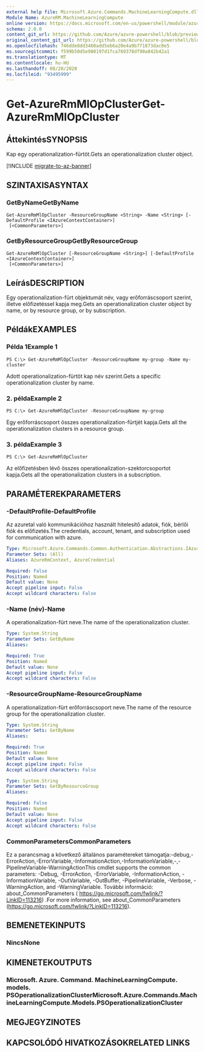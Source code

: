 ```yaml
---
external help file: Microsoft.Azure.Commands.MachineLearningCompute.dll-Help.xml
Module Name: AzureRM.MachineLearningCompute
online version: https://docs.microsoft.com/en-us/powershell/module/azurerm.machinelearningcompute/get-azurermmlopcluster
schema: 2.0.0
content_git_url: https://github.com/Azure/azure-powershell/blob/preview/src/ResourceManager/MachineLearningCompute/Commands.MachineLearningCompute/help/Get-AzureRmMlOpCluster.md
original_content_git_url: https://github.com/Azure/azure-powershell/blob/preview/src/ResourceManager/MachineLearningCompute/Commands.MachineLearningCompute/help/Get-AzureRmMlOpCluster.md
ms.openlocfilehash: 746dde8dd3460add5eb6a20e4a9b771873dac0e5
ms.sourcegitcommit: f599b50d5e980197d1fca769378df90a842b42a1
ms.translationtype: MT
ms.contentlocale: hu-HU
ms.lasthandoff: 08/20/2020
ms.locfileid: "93495999"
---
```

# <span data-ttu-id="84916-101">Get-AzureRmMlOpCluster</span><span class="sxs-lookup"><span data-stu-id="84916-101">Get-AzureRmMlOpCluster</span></span>

## <span data-ttu-id="84916-102">Áttekintés</span><span class="sxs-lookup"><span data-stu-id="84916-102">SYNOPSIS</span></span>
<span data-ttu-id="84916-103">Kap egy operationalization-fürtöt.</span><span class="sxs-lookup"><span data-stu-id="84916-103">Gets an operationalization cluster object.</span></span>

[!INCLUDE [migrate-to-az-banner](../../includes/migrate-to-az-banner.md)]

## <span data-ttu-id="84916-104">SZINTAXISA</span><span class="sxs-lookup"><span data-stu-id="84916-104">SYNTAX</span></span>

### <span data-ttu-id="84916-105">GetByName</span><span class="sxs-lookup"><span data-stu-id="84916-105">GetByName</span></span>
```
Get-AzureRmMlOpCluster -ResourceGroupName <String> -Name <String> [-DefaultProfile <IAzureContextContainer>]
 [<CommonParameters>]
```

### <span data-ttu-id="84916-106">GetByResourceGroup</span><span class="sxs-lookup"><span data-stu-id="84916-106">GetByResourceGroup</span></span>
```
Get-AzureRmMlOpCluster [-ResourceGroupName <String>] [-DefaultProfile <IAzureContextContainer>]
 [<CommonParameters>]
```

## <span data-ttu-id="84916-107">Leírás</span><span class="sxs-lookup"><span data-stu-id="84916-107">DESCRIPTION</span></span>
<span data-ttu-id="84916-108">Egy operationalization-fürt objektumát név, vagy erőforráscsoport szerint, illetve előfizetéssel kapja meg.</span><span class="sxs-lookup"><span data-stu-id="84916-108">Gets an operationalization cluster object by name, or by resource group, or by subscription.</span></span>

## <span data-ttu-id="84916-109">Példák</span><span class="sxs-lookup"><span data-stu-id="84916-109">EXAMPLES</span></span>

### <span data-ttu-id="84916-110">Példa 1</span><span class="sxs-lookup"><span data-stu-id="84916-110">Example 1</span></span>
```
PS C:\> Get-AzureRmMlOpCluster -ResourceGroupName my-group -Name my-cluster
```

<span data-ttu-id="84916-111">Adott operationalization-fürtöt kap név szerint.</span><span class="sxs-lookup"><span data-stu-id="84916-111">Gets a specific operationalization cluster by name.</span></span>

### <span data-ttu-id="84916-112">2. példa</span><span class="sxs-lookup"><span data-stu-id="84916-112">Example 2</span></span>
```
PS C:\> Get-AzureRmMlOpCluster -ResourceGroupName my-group
```

<span data-ttu-id="84916-113">Egy erőforráscsoport összes operationalization-fürtjét kapja.</span><span class="sxs-lookup"><span data-stu-id="84916-113">Gets all the operationalization clusters in a resource group.</span></span>

### <span data-ttu-id="84916-114">3. példa</span><span class="sxs-lookup"><span data-stu-id="84916-114">Example 3</span></span>
```
PS C:\> Get-AzureRmMlOpCluster
```

<span data-ttu-id="84916-115">Az előfizetésben lévő összes operationalization-szektorcsoportot kapja.</span><span class="sxs-lookup"><span data-stu-id="84916-115">Gets all the operationalization clusters in a subscription.</span></span>

## <span data-ttu-id="84916-116">PARAMÉTEREK</span><span class="sxs-lookup"><span data-stu-id="84916-116">PARAMETERS</span></span>

### <span data-ttu-id="84916-117">-DefaultProfile</span><span class="sxs-lookup"><span data-stu-id="84916-117">-DefaultProfile</span></span>
<span data-ttu-id="84916-118">Az azuretal való kommunikációhoz használt hitelesítő adatok, fiók, bérlői fiók és előfizetés.</span><span class="sxs-lookup"><span data-stu-id="84916-118">The credentials, account, tenant, and subscription used for communication with azure.</span></span>

```yaml
Type: Microsoft.Azure.Commands.Common.Authentication.Abstractions.IAzureContextContainer
Parameter Sets: (All)
Aliases: AzureRmContext, AzureCredential

Required: False
Position: Named
Default value: None
Accept pipeline input: False
Accept wildcard characters: False
```

### <span data-ttu-id="84916-119">-Name (név)</span><span class="sxs-lookup"><span data-stu-id="84916-119">-Name</span></span>
<span data-ttu-id="84916-120">A operationalization-fürt neve.</span><span class="sxs-lookup"><span data-stu-id="84916-120">The name of the operationalization cluster.</span></span>

```yaml
Type: System.String
Parameter Sets: GetByName
Aliases:

Required: True
Position: Named
Default value: None
Accept pipeline input: False
Accept wildcard characters: False
```

### <span data-ttu-id="84916-121">-ResourceGroupName</span><span class="sxs-lookup"><span data-stu-id="84916-121">-ResourceGroupName</span></span>
<span data-ttu-id="84916-122">A operationalization-fürt erőforráscsoport neve.</span><span class="sxs-lookup"><span data-stu-id="84916-122">The name of the resource group for the operationalization cluster.</span></span>

```yaml
Type: System.String
Parameter Sets: GetByName
Aliases:

Required: True
Position: Named
Default value: None
Accept pipeline input: False
Accept wildcard characters: False
```

```yaml
Type: System.String
Parameter Sets: GetByResourceGroup
Aliases:

Required: False
Position: Named
Default value: None
Accept pipeline input: False
Accept wildcard characters: False
```

### <span data-ttu-id="84916-123">CommonParameters</span><span class="sxs-lookup"><span data-stu-id="84916-123">CommonParameters</span></span>
<span data-ttu-id="84916-124">Ez a parancsmag a következő általános paramétereket támogatja:-debug,-ErrorAction,-ErrorVariable,-InformationAction,-InformationVariable,-,-PipelineVariable-WarningAction</span><span class="sxs-lookup"><span data-stu-id="84916-124">This cmdlet supports the common parameters: -Debug, -ErrorAction, -ErrorVariable, -InformationAction, -InformationVariable, -OutVariable, -OutBuffer, -PipelineVariable, -Verbose, -WarningAction, and -WarningVariable.</span></span> <span data-ttu-id="84916-125">További információ: about_CommonParameters ( https://go.microsoft.com/fwlink/?LinkID=113216) .</span><span class="sxs-lookup"><span data-stu-id="84916-125">For more information, see about_CommonParameters (https://go.microsoft.com/fwlink/?LinkID=113216).</span></span>

## <span data-ttu-id="84916-126">BEMENETEK</span><span class="sxs-lookup"><span data-stu-id="84916-126">INPUTS</span></span>

### <span data-ttu-id="84916-127">Nincs</span><span class="sxs-lookup"><span data-stu-id="84916-127">None</span></span>

## <span data-ttu-id="84916-128">KIMENETEK</span><span class="sxs-lookup"><span data-stu-id="84916-128">OUTPUTS</span></span>

### <span data-ttu-id="84916-129">Microsoft. Azure. Command. MachineLearningCompute. models. PSOperationalizationCluster</span><span class="sxs-lookup"><span data-stu-id="84916-129">Microsoft.Azure.Commands.MachineLearningCompute.Models.PSOperationalizationCluster</span></span>

## <span data-ttu-id="84916-130">MEGJEGYZI</span><span class="sxs-lookup"><span data-stu-id="84916-130">NOTES</span></span>

## <span data-ttu-id="84916-131">KAPCSOLÓDÓ HIVATKOZÁSOK</span><span class="sxs-lookup"><span data-stu-id="84916-131">RELATED LINKS</span></span>
